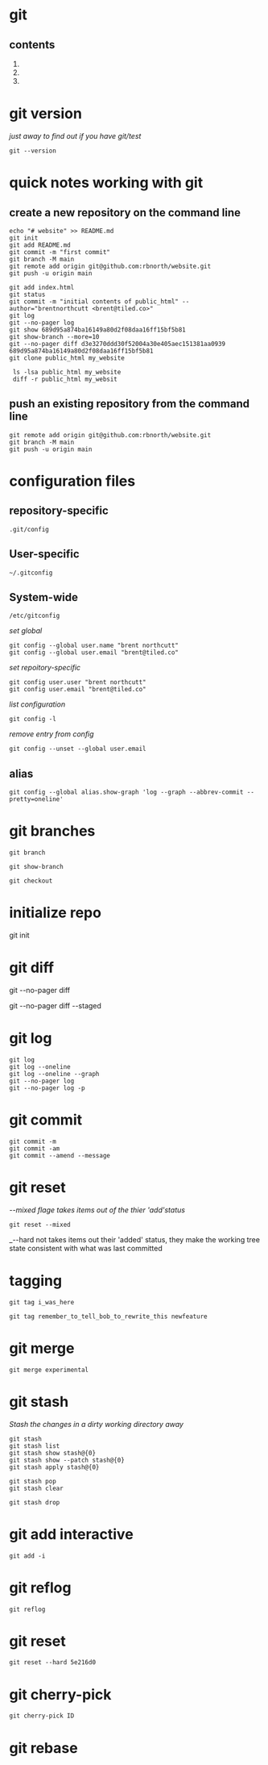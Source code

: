 # git 


## contents
1.
2.
3.


# git version 

_just away to find out if you have git/test_

    git --version 

# quick notes working with git

## create a new repository on the command line
    
    echo "# website" >> README.md
    git init
    git add README.md
    git commit -m "first commit"
    git branch -M main
    git remote add origin git@github.com:rbnorth/website.git
    git push -u origin main

    git add index.html
    git status
    git commit -m "initial contents of public_html" --author="brentnorthcutt <brent@tiled.co>"
    git log
    git --no-pager log
    git show 689d95a874ba16149a80d2f08daa16ff15bf5b81
    git show-branch --more=10
    git --no-pager diff d3e3270ddd30f52004a30e405aec151381aa0939 689d95a874ba16149a80d2f08daa16ff15bf5b81
    git clone public_html my_website
     
     ls -lsa public_html my_website
     diff -r public_html my_websit

## push an existing repository from the command line

    git remote add origin git@github.com:rbnorth/website.git
    git branch -M main
    git push -u origin main

# configuration files

## repository-specific
    
    .git/config

## User-specific

    ~/.gitconfig

## System-wide

    /etc/gitconfig


_set global_
    
    git config --global user.name "brent northcutt"
    git config --global user.email "brent@tiled.co"

_set repoitory-specific_
    
    git config user.user "brent northcutt"
    git config user.email "brent@tiled.co"

_list configuration_

    git config -l

_remove entry from config_

    git config --unset --global user.email

## alias

    git config --global alias.show-graph 'log --graph --abbrev-commit --pretty=oneline'

# git branches

    git branch

    git show-branch

    git checkout 

# initialize repo
git init


# git diff

git --no-pager diff

git --no-pager diff --staged

# git log

    git log
    git log --oneline
    git log --oneline --graph
    git --no-pager log
    git --no-pager log -p

# git commit 

    git commit -m
    git commit -am
    git commit --amend --message

# git reset 

_--mixed flage takes items out of the thier 'add'status_

    git reset --mixed

_--hard not takes items out their 'added' status, they make the working tree state consistent with
what was last committed

# tagging

    git tag i_was_here

    git tag remember_to_tell_bob_to_rewrite_this newfeature

# git merge

    git merge experimental

# git stash

_Stash the changes in a dirty working directory away_

    git stash
    git stash list
    git stash show stash@{0}
    git stash show --patch stash@{0}
    git stash apply stash@{0}

    git stash pop
    git stash clear

    git stash drop

# git add interactive

    git add -i

# git reflog

    git reflog


# git reset

    git reset --hard 5e216d0


# git cherry-pick

    git cherry-pick ID


# git rebase




